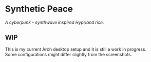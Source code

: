 # Synthetic Peace
*A cyberpunk - synthwave inspired Hyprland rice.*

## WIP

This is my current Arch desktop setup and it is still a work in progress. Some configurations might differ slightly from the screenshots.

